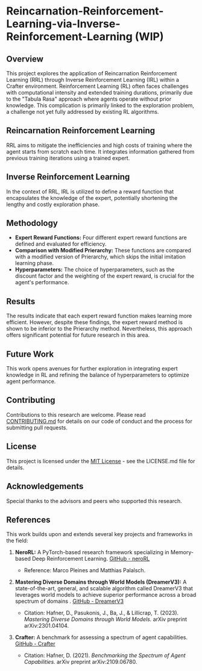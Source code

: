 ﻿# Reincarnation-Reinforcement-Learning-via-Inverse-Reinforcement-Learning (WIP)

## Overview
This project explores the application of Reincarnation Reinforcement Learning (RRL) through Inverse Reinforcement Learning (IRL) within a Crafter environment. Reinforcement Learning (RL) often faces challenges with computational intensity and extended training durations, primarily due to the "Tabula Rasa" approach where agents operate without prior knowledge. This complication is primarily linked to the exploration problem, a challenge not yet fully addressed by existing RL algorithms.

## Reincarnation Reinforcement Learning
RRL aims to mitigate the inefficiencies and high costs of training where the agent starts from scratch each time. It integrates information gathered from previous training iterations using a trained expert.

## Inverse Reinforcement Learning
In the context of RRL, IRL is utilized to define a reward function that encapsulates the knowledge of the expert, potentially shortening the lengthy and costly exploration phase.

## Methodology
- **Expert Reward Functions:** Four different expert reward functions are defined and evaluated for efficiency.
- **Comparison with Modified Prierarchy:** These functions are compared with a modified version of Prierarchy, which skips the initial imitation learning phase.
- **Hyperparameters:** The choice of hyperparameters, such as the discount factor and the weighting of the expert reward, is crucial for the agent's performance.

## Results
The results indicate that each expert reward function makes learning more efficient. However, despite these findings, the expert reward method is shown to be inferior to the Prierarchy method. Nevertheless, this approach offers significant potential for future research in this area.

## Future Work
This work opens avenues for further exploration in integrating expert knowledge in RL and refining the balance of hyperparameters to optimize agent performance.

## Contributing
Contributions to this research are welcome. Please read [CONTRIBUTING.md](/CONTRIBUTING.md) for details on our code of conduct and the process for submitting pull requests.

## License
This project is licensed under the [MIT License](/LICENSE.md) - see the LICENSE.md file for details.

## Acknowledgements
Special thanks to the advisors and peers who supported this research.

## References
This work builds upon and extends several key projects and frameworks in the field:

1. **NeroRL:** A PyTorch-based research framework specializing in Memory-based Deep Reinforcement Learning. [GitHub - neroRL](https://github.com/MarcoMeter/neroRL)
   - Reference: Marco Pleines and Matthias Palalsch.
   
2. **Mastering Diverse Domains through World Models (DreamerV3):** A state-of-the-art, general, and scalable algorithm called DreamerV3 that leverages world models to achieve superior performance across a broad spectrum of domains . [GitHub - DreamerV3](https://github.com/danijar/dreamerv3)
   - Citation: Hafner, D., Pasukonis, J., Ba, J., & Lillicrap, T. (2023). *Mastering Diverse Domains through World Models.* arXiv preprint arXiv:2301.04104.

3. **Crafter:** A benchmark for assessing a spectrum of agent capabilities. [GitHub - Crafter](https://github.com/danijar/crafter)
   - Citation: Hafner, D. (2021). *Benchmarking the Spectrum of Agent Capabilities.* arXiv preprint arXiv:2109.06780.
